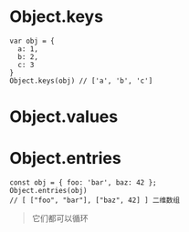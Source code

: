 # Object.keys
```
var obj = {
  a: 1, 
  b: 2,
  c: 3
}
Object.keys(obj) // ['a', 'b', 'c']
```
# Object.values
# Object.entries
```
const obj = { foo: 'bar', baz: 42 };
Object.entries(obj)
// [ ["foo", "bar"], ["baz", 42] ] 二维数组
```

> 它们都可以循环